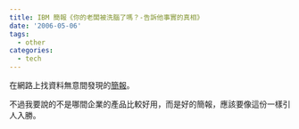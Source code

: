 ```yaml
---
title: IBM 簡報《你的老闆被洗腦了嗎？-告訴他事實的真相》
date: '2006-05-06'
tags:
  - other
categories:
  - tech
---
```

在網路上找資料無意間發現的[簡報](http://www-128.ibm.com/developerworks/tw/event/20060317/05TheBossLovesMicrosoft.pdf)。  
  
不過我要說的不是哪間企業的產品比較好用，而是好的簡報，應該要像這份一樣引人入勝。